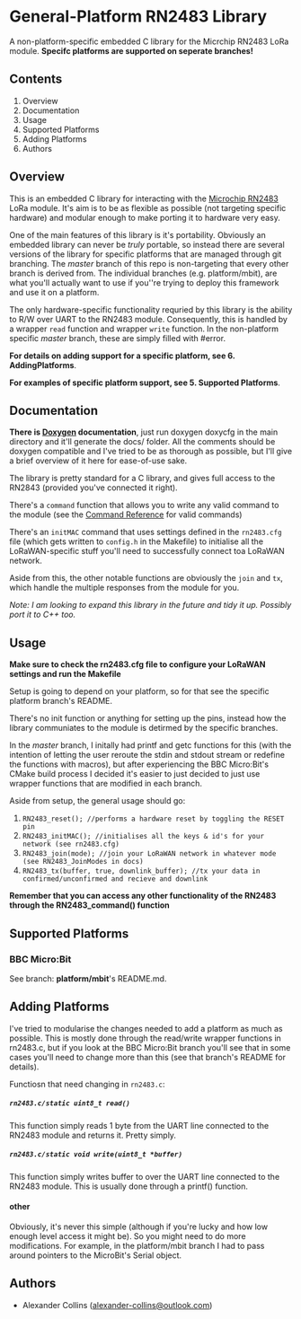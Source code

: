 # General-Platform RN2483 Library
A non-platform-specific embedded C library for the Micrchip RN2483 LoRa module.
**Specifc platforms are supported on seperate branches!**

## Contents
1. Overview
2. Documentation
4. Usage
5. Supported Platforms
6. Adding Platforms
7. Authors

## Overview
This is an embedded C library for interacting with the [Microchip RN2483](https://www.microchip.com/wwwproducts/en/RN2483) LoRa module. It's aim is to be as flexible as possible (not targeting specific hardware) and modular enough to make porting it to hardware very easy.

One of the main features of this library is it's portability. Obviously an embedded library can never be _truly_ portable, so instead there are several versions of the library for specific platforms that are managed through git branching. The _master_ branch of this repo is non-targeting that every other branch is derived from. The individual branches (e.g. platform/mbit), are what you'll actually want to use if you''re trying to deploy this framework and use it on a platform.

The only hardware-specific functionality requried by this library is the ability to R/W over UART to the RN2483 module. Consequently, this is handled by a wrapper ```read``` function and wrapper ```write``` function. In the non-platform specific _master_ branch, these are simply filled with #error.

**For details on adding support for a specific platform, see 6. AddingPlatforms**.

**For examples of specific platform support, see 5. Supported Platforms**.


## Documentation
**There is [Doxygen](http://www.stack.nl/~dimitri/doxygen/) documentation**, just run doxygen doxycfg in the main directory and it'll generate the docs/ folder. All the comments should be doxygen compatible and I've tried to be as thorough as possible, but I'll give a brief overview of it here for ease-of-use sake.

The library is pretty standard for a C library, and gives full access to the RN2843 (provided you've connected it right). 

There's a ```command``` function that allows you to write any valid command to the module (see the [Command Reference](http://ww1.microchip.com/downloads/en/DeviceDoc/40001784B.pdf) for valid commands)

There's an ```initMAC``` command that uses settings defined in the ```rn2483.cfg``` file (which gets written to ```config.h``` in the Makefile) to initialise all the LoRaWAN-specific stuff you'll need to successfully connect toa LoRaWAN network.

Aside from this, the other notable functions are obviously the ```join``` and ```tx```, which handle the multiple responses from the module for you.

_Note: I am looking to expand this library in the future and tidy it up. Possibly port it to C++ too._

## Usage
**Make sure to check the rn2483.cfg file to configure your LoRaWAN settings and run the Makefile**

Setup is going to depend on your platform, so for that see the specific platform branch's README.

There's no init function or anything for setting up the pins, instead how the library communiates to the module is detirmed by the specific branches.

In the _master_ branch, I initally had printf and getc functions for this (with the intention of letting the user reroute the stdin and stdout stream or redefine the functions with macros), but after experiencing the BBC Micro:Bit's CMake build process I decided it's easier to just decided to just use wrapper functions that are modified in each branch.

Aside from setup, the general usage should go:
1. ```RN2483_reset(); //performs a hardware reset by toggling the RESET pin```
2. ```RN2483_initMAC(); //initialises all the keys & id's for your network (see rn2483.cfg)```
3. ```RN2483_join(mode); //join your LoRaWAN network in whatever mode (see RN2483_JoinModes in docs)```
4. ```RN2483_tx(buffer, true, downlink_buffer);	//tx your data in confirmed/unconfirmed and recieve and downlink```

**Remember that you can access any other functionality of the RN2483 through the RN2483_command() function**


## Supported Platforms
### BBC Micro:Bit
See branch: **platform/mbit**'s README.md.


## Adding Platforms
I've tried to modularise the changes needed to add a platform as much as possible. This is mostly done through the read/write wrapper functions in rn2483.c, but if you look at the BBC Micro:Bit branch you'll see that in some cases you'll need to change more than this (see that branch's README for details).

Functiosn that need changing in ```rn2483.c```:

##### ```rn2483.c/static uint8_t read()```

This function simply reads 1 byte from the UART line connected to the RN2483 module and returns it. Pretty simply.

##### ```rn2483.c/static void write(uint8_t *buffer)```

This function simply writes buffer to over the UART line connected to the RN2483 module. This is usually done through a printf() function.

#### other
Obviously, it's never this simple (although if you're lucky and how low enough level access it might be). So you might need to do more modifications. For example, in the platform/mbit branch I had to pass around pointers to the MicroBit's Serial object.


## Authors
- Alexander Collins (alexander-collins@outlook.com)